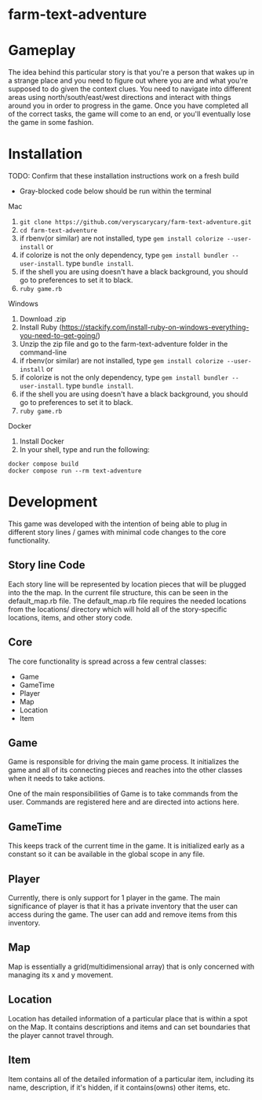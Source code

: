 # farm-text-adventure

# Gameplay

The idea behind this particular story is that you're a person that wakes up in a strange place and you need to
figure out where you are and what you're supposed to do given the context clues. You need to navigate into different areas
using north/south/east/west directions and interact with things around you in order to progress in the game. Once you have
completed all of the correct tasks, the game will come to an end, or you'll eventually lose the game in some fashion.

# Installation

TODO: Confirm that these installation instructions work on a fresh build

- Gray-blocked code below should be run within the terminal

Mac

1.  ```git clone https://github.com/veryscarycary/farm-text-adventure.git```
2.  ```cd farm-text-adventure```
3.  if rbenv(or similar) are not installed, type ```gem install colorize --user-install```
    or
4.  if colorize is not the only dependency, type ```gem install bundler --user-install```. type `bundle install`.
5.  if the shell you are using doesn't have a black background, you should go to preferences to set it to black.
6.  ```ruby game.rb```

Windows

1.  Download .zip
2.  Install Ruby (https://stackify.com/install-ruby-on-windows-everything-you-need-to-get-going/)
3.  Unzip the zip file and go to the farm-text-adventure folder in the command-line
4.  if rbenv(or similar) are not installed, type ```gem install colorize --user-install```
    or
5.  if colorize is not the only dependency, type ```gem install bundler --user-install```. type ```bundle install```.
6.  if the shell you are using doesn't have a black background, you should go to preferences to set it to black.
7.  ```ruby game.rb```

Docker

1. Install Docker
2. In your shell, type and run the following:

```
docker compose build
docker compose run --rm text-adventure
```

# Development

This game was developed with the intention of being able to plug in different story lines / games with
minimal code changes to the core functionality.

## Story line Code

Each story line will be represented by location pieces that will be plugged into the the map. In the current file structure,
this can be seen in the default_map.rb file. The default_map.rb file requires the needed locations from the locations/ directory which will hold all of the story-specific locations, items, and other story code.

## Core

The core functionality is spread across a few central classes:

- Game
- GameTime
- Player
- Map
- Location
- Item

## Game

Game is responsible for driving the main game process. It initializes the game and all of its connecting pieces and reaches into the other classes when it needs to take actions.

One of the main responsibilities of Game is to take commands from the user. Commands are registered here and are directed into actions here.

## GameTime

This keeps track of the current time in the game. It is initialized early as a constant so it can be available in the global scope in any file.

## Player

Currently, there is only support for 1 player in the game. The main significance of player is that it has a private inventory that the user can access during the game. The user can add and remove items from this inventory.

## Map

Map is essentially a grid(multidimensional array) that is only concerned with managing its x and y movement.

## Location

Location has detailed information of a particular place that is within a spot on the Map. It contains descriptions and items and can set boundaries that the player cannot travel through.

## Item

Item contains all of the detailed information of a particular item, including its name, description, if it's hidden, if it contains(owns) other items, etc.
